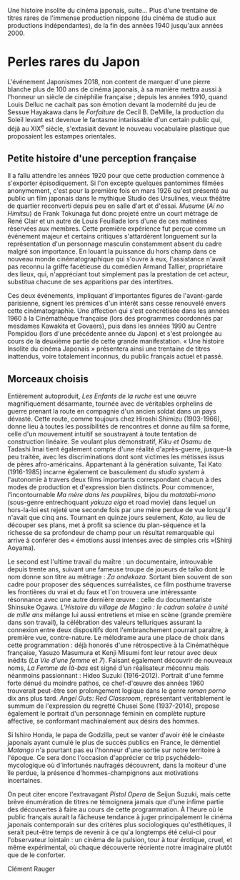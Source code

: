 Une histoire insolite du cinéma japonais, suite... Plus d'une trentaine de titres rares de l'immense production nippone (du cinéma de studio aux productions indépendantes), de la fin des années 1940 jusqu'aux années 2000.

# Perles rares du Japon

L'événement Japonismes 2018, non content de marquer d'une pierre blanche plus de 100 ans de cinéma japonais, à sa manière mettra aussi à l'honneur un siècle de cinéphilie française ; depuis les années 1910, quand Louis Delluc ne cachait pas son émotion devant la modernité du jeu de Sessue Hayakawa dans le _Forfaiture_ de Cecil B. DeMille, la production du Soleil levant est devenue le fantasme intarissable d'un certain public qui, déjà au XIX<sup>e</sup> siècle, s'extasiait devant le nouveau vocabulaire plastique que proposaient les estampes orientales.

## Petite histoire d'une perception française

Il a fallu attendre les années 1920 pour que cette production commence à s'exporter épisodiquement. Si l'on excepte quelques pantomimes filmées anonymement, c'est pour la première fois en mars 1926 qu'est présenté au public un film japonais dans le mythique Studio des Ursulines, vieux théâtre de quartier reconverti depuis peu en salle d'art et d'essai. _Musume_ (_Ai no Himitsu_) de Frank Tokunaga fut donc projeté entre un court métrage de René Clair et un autre de Louis Feuillade lors d'une de ces matinées réservées aux membres. Cette première expérience fut perçue comme un événement majeur et certains critiques s'attardèrent longuement sur la représentation d'un personnage masculin constamment absent du cadre malgré son importance. En louant la puissance du hors champ dans ce nouveau monde cinématographique qui s'ouvre à eux, l'assistance n'avait pas reconnu la griffe facétieuse du comédien Armand Tallier, propriétaire des lieux, qui, n'appréciant tout simplement pas la prestation de cet acteur, substitua chacune de ses apparitions par des intertitres.

Ces deux événements, impliquant d'importantes figures de l'avant-garde parisienne, signent les prémices d'un intérêt sans cesse renouvelé envers cette cinématographie. Une affection qui s'est concrétisée dans les années 1960 à la Cinémathèque française (lors des programmes coordonnés par mesdames Kawakita et Govaers), puis dans les années 1990 au Centre Pompidou (lors d'une précédente année du Japon) et s'est prolongée au cours de la deuxième partie de cette grande manifestation. « Une histoire Insolite du cinéma Japonais » présentera ainsi une trentaine de titres inattendus, voire totalement inconnus, du public français actuel et passé.

## Morceaux choisis

Entièrement autoproduit, _Les Enfants de la ruche_ est une œuvre magnifiquement désarmante, tournée avec de véritables orphelins de guerre prenant la route en compagnie d'un ancien soldat dans un pays dévasté. Cette route, comme toujours chez Hiroshi Shimizu (1903-1966), donne lieu à toutes les possibilités de rencontres et donne au film sa forme, celle d'un mouvement intuitif se soustrayant à toute tentation de construction linéaire. Se voulant plus démonstratif, _Kiku et Osamu_ de Tadashi Imai tient également compte d'une réalité d'après-guerre, jusque-là peu traitée, avec les discriminations dont sont victimes les métisses issus de pères afro-américains. Appartenant à la génération suivante, Tai Kato (1916-1985) incarne également ce basculement du _studio system_ à l'autonomie à travers deux films importants correspondant chacun à des modes de production et d'expression bien distincts. Pour commencer, l'incontournable _Ma mère dans les paupières_, bijou du _matatabi-mono_ (sous-genre entrechoquant _yakuza eiga_ et road movie) dans lequel un hors-la-loi est rejeté une seconde fois par une mère perdue de vue lorsqu'il n'avait que cinq ans. Tournant en quinze jours seulement, _Kato_, au lieu de découper ses plans, met à profit sa science du plan-séquence et la richesse de sa profondeur de champ pour un résultat remarquable qui arrive à conférer des « émotions aussi intenses avec de simples cris »(Shinji Aoyama).

Le second est l'ultime travail du maître : un documentaire, introuvable depuis trente ans, suivant une fameuse troupe de joueurs de taïko dont le nom donne son titre au métrage : _Za ondekoza_. Sortant bien souvent de son cadre pour proposer des séquences surréalistes, ce film posthume traverse les frontières du vrai et du faux et l'on trouvera une intéressante résonnance avec une autre dernière œuvre : celle du documentariste Shinsuke Ogawa. _L'Histoire du village de Magino : le cadran solaire à unité de mille ans_ mélange lui aussi entretiens et mise en scène (grande première dans son travail), la célébration des valeurs telluriques assurant la connexion entre deux dispositifs dont l'embranchement pourrait paraître, à première vue, contre-nature. Le mélodrame aura une place de choix dans cette programmation : déjà honorés d'une rétrospective à la Cinémathèque française, Yasuzo Masumura et Kenji Misumi font leur retour avec deux inédits (_La Vie d'une femme_ et _7_). Faisant également découvrir de nouveaux noms, _La Femme de là-bas_ est signé d'un réalisateur méconnu mais néanmoins passionnant : Hideo Suzuki (1916-2012). Portrait d'une femme forte dénué du moindre pathos, ce chef-d'œuvre des années 1960 trouverait peut-être son prolongement logique dans le genre _roman porno_ dix ans plus tard. _Angel Guts: Red Classroom_, représentant véritablement le summum de l'expression du regretté Chusei Sone (1937-2014), propose également le portrait d'un personnage féminin en complète rupture affective, se conformant machinalement aux désirs des hommes.

Si Ishiro Honda, le papa de Godzilla, peut se vanter d'avoir été le cinéaste japonais ayant cumulé le plus de succès publics en France, le démentiel _Matango_ n'a pourtant pas eu l'honneur d'une sortie sur notre territoire à l'époque. Ce sera donc l'occasion d'apprécier ce trip psychédelo-mycologique où d'infortunés naufragés découvrent, dans la moiteur d'une île perdue, la présence d'hommes-champignons aux motivations incertaines.

On peut citer encore l'extravagant _Pistol Opera_ de Seijun Suzuki, mais cette brève énumération de titres ne témoignera jamais que d'une infime partie des découvertes à faire au cours de cette programmation. À l'heure où le public français aurait la fâcheuse tendance à juger principalement le cinéma japonais contemporain sur des critères plus sociologiques qu'esthétiques, il serait peut-être temps de revenir à ce qu'a longtemps été celui-ci pour l'observateur lointain : un cinéma de la pulsion, tour à tour érotique, cruel, et même expérimental, où chaque découverte réoriente notre imaginaire plutôt que de le conforter.

Clément Rauger
